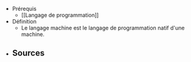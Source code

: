 - Prérequis
	- [[Langage de programmation]]
- Définition
	- Le langage machine est le langage de programmation natif d'une machine.
- Sources
	- 

